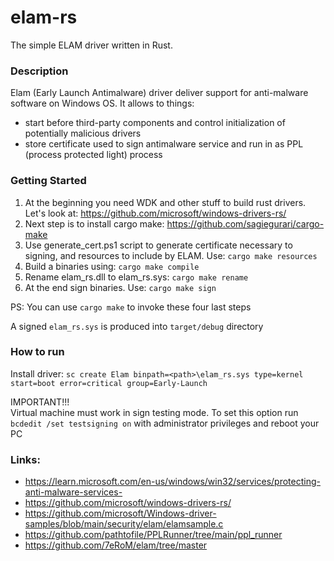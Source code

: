 # elam-rs

The simple ELAM driver written in Rust.

### Description
Elam (Early Launch Antimalware) driver deliver support for anti-malware software on Windows OS.
It allows to things:
- start before third-party components and control initialization of potentially malicious drivers
- store certificate used to sign antimalware service and run in as PPL (process protected light) process

### Getting Started
1. At the beginning you need WDK and other stuff to build rust drivers. Let's look at: https://github.com/microsoft/windows-drivers-rs/
2. Next step is to install cargo make: https://github.com/sagiegurari/cargo-make
3. Use generate_cert.ps1 script to generate certificate necessary to signing, and resources to include by ELAM. Use:
   `cargo make resources`
4. Build a binaries using: `cargo make compile`
5. Rename elam_rs.dll to elam_rs.sys: `cargo make rename`
6. At the end sign binaries. Use: `cargo make sign`

PS: You can use `cargo make` to invoke these four last steps

A signed `elam_rs.sys` is produced into `target/debug` directory

### How to run
Install driver:
`sc create Elam binpath=<path>\elam_rs.sys type=kernel start=boot error=critical group=Early-Launch`

IMPORTANT!!!
<br>Virtual machine must work in sign testing mode. To set this option run `bcdedit /set testsigning on`
with administrator privileges and reboot your PC

### Links:
- https://learn.microsoft.com/en-us/windows/win32/services/protecting-anti-malware-services-
- https://github.com/microsoft/windows-drivers-rs/
- https://github.com/microsoft/Windows-driver-samples/blob/main/security/elam/elamsample.c
- https://github.com/pathtofile/PPLRunner/tree/main/ppl_runner
- https://github.com/7eRoM/elam/tree/master
